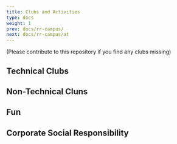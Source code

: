 ```yaml
---
title: Clubs and Activities
type: docs
weight: 1
prev: docs/rr-campus/
next: docs/rr-campus/at
---
```


(Please contribute to this repository if you find any clubs missing)

## Technical Clubs

## Non-Technical Cluns

## Fun

## Corporate Social Responsibility
